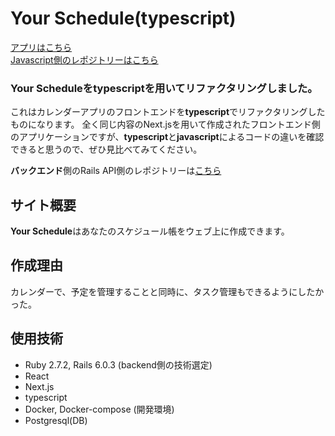 # Your Schedule(typescript)
[アプリはこちら](https://cal-frontend.vercel.app/)<br/>
[Javascript側のレポジトリーはこちら](https://github.com/takaya787/cal_frontend)

###  Your Scheduleを**typescript**を用いてリファクタリングしました。

これはカレンダーアプリのフロントエンドを**typescript**でリファクタリングしたものになります。
全く同じ内容のNext.jsを用いて作成されたフロントエンド側のアプリケーションですが、**typescript**と**javascript**によるコードの違いを確認できると思うので、ぜひ見比べてみてください。


**バックエンド**側のRails API側のレポジトリーは[こちら](https://github.com/takaya787/cal_backend)

## サイト概要

**Your Schedule**はあなたのスケジュール帳をウェブ上に作成できます。<br>

## 作成理由　
カレンダーで、予定を管理することと同時に、タスク管理もできるようにしたかった。

## 使用技術

* Ruby 2.7.2, Rails 6.0.3 (backend側の技術選定)
* React
* Next.js
* typescript
* Docker, Docker-compose (開発環境)
* Postgresql(DB)
